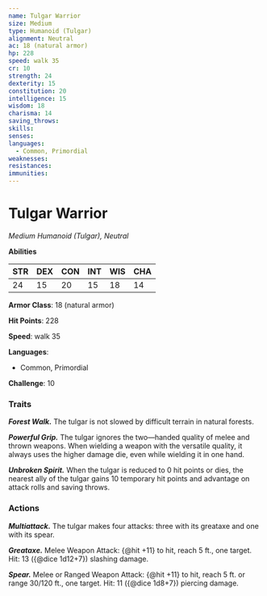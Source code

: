 ```yaml
---
name: Tulgar Warrior
size: Medium
type: Humanoid (Tulgar)
alignment: Neutral
ac: 18 (natural armor)
hp: 228
speed: walk 35
cr: 10
strength: 24
dexterity: 15
constitution: 20
intelligence: 15
wisdom: 18
charisma: 14
saving_throws:
skills:
senses: 
languages:
  - Common, Primordial
weaknesses:
resistances:
immunities:
---
```


# Tulgar Warrior

*Medium Humanoid (Tulgar), Neutral*

**Abilities**

| STR | DEX | CON | INT | WIS | CHA |
| --- | --- | --- | --- | --- | --- |
| 24 | 15 | 20 | 15 | 18 | 14 |

**Armor Class**: 18 (natural armor)

**Hit Points**: 228

**Speed**: walk 35

**Languages**:
  - Common, Primordial

**Challenge**: 10

### Traits
***Forest Walk.*** The tulgar is not slowed by difficult terrain in natural forests.

***Powerful Grip.*** The tulgar ignores the two—handed quality of melee and thrown weapons. When wielding a weapon with the versatile quality, it always uses the higher damage die, even while wielding it in one hand.

***Unbroken Spirit.*** When the tulgar is reduced to 0 hit points or dies, the nearest ally of the tulgar gains 10 temporary hit points and advantage on attack rolls and saving throws.

### Actions
***Multiattack.*** The tulgar makes four attacks: three with its greataxe and one with its spear.

***Greataxe.*** Melee Weapon Attack: {@hit +11} to hit, reach 5 ft., one target. Hit: 13 ({@dice 1d12+7}) slashing damage.

***Spear.*** Melee or Ranged Weapon Attack: {@hit +11} to hit, reach 5 ft. or range 30/120 ft., one target. Hit: 11 ({@dice 1d8+7}) piercing damage.

